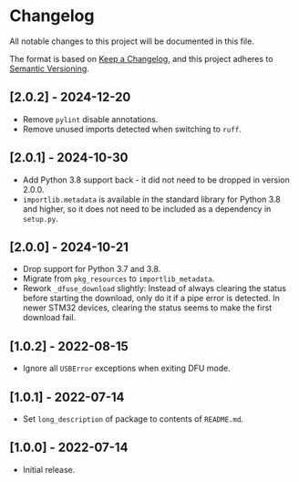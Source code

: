 # Changelog

All notable changes to this project will be documented in this file.

The format is based on [Keep a Changelog](https://keepachangelog.com/en/1.0.0/),
and this project adheres to [Semantic Versioning](https://semver.org/spec/v2.0.0.html).

## [2.0.2] - 2024-12-20

- Remove `pylint` disable annotations.
- Remove unused imports detected when switching to `ruff`.

## [2.0.1] - 2024-10-30

- Add Python 3.8 support back - it did not need to be dropped in version 2.0.0.
- `importlib.metadata` is available in the standard library for Python 3.8 and
  higher, so it does not need to be included as a dependency in `setup.py`.

## [2.0.0] - 2024-10-21

- Drop support for Python 3.7 and 3.8.
- Migrate from `pkg_resources` to `importlib_metadata`.
- Rework `_dfuse_download` slightly: Instead of always clearing the status
  before starting the download, only do it if a pipe error is detected. In newer
  STM32 devices, clearing the status seems to make the first download fail.

## [1.0.2] - 2022-08-15

- Ignore all `USBError` exceptions when exiting DFU mode.

## [1.0.1] - 2022-07-14

- Set `long_description` of package to contents of `README.md`.

## [1.0.0] - 2022-07-14

- Initial release.

